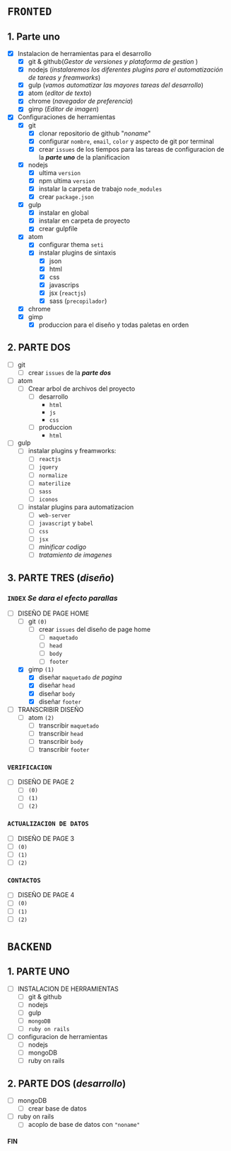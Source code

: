 # `FRONTED`
## __1. Parte uno__

  - [x] Instalacion de herramientas para el desarrollo
    - [x] git & github(_Gestor de versiones y plataforma de gestion_ )
    - [x] nodejs (_instalaremos los diferentes plugins para el automatización de tareas y freamworks_)
    - [x] gulp (_vamos automatizar las mayores tareas del desarrollo_)
    - [x] atom (_editor de texto_)
    - [x] chrome (_navegador de preferencia_)
    - [x] gimp (_Editor de imagen_)

  - [x] Configuraciones de herramientas
    - [x] git
      - [x] clonar repositorio de github "_noname_"
      - [x] configurar `nombre`, `email`, `color` y aspecto de git por terminal
      - [x] crear `issues` de los tiempos para las tareas de configuracion de la **_parte uno_** de la planificacion
    - [x] nodejs
      - [x] ultima `version`
      - [x] npm ultima `version`
      - [x] instalar la carpeta de trabajo `node_modules`
      - [x] crear `package.json`
    - [x] gulp
      - [x] instalar en global
      - [x] instalar en carpeta de proyecto
      - [x] crear gulpfile
    - [x] atom
      - [x] configurar thema `seti`
      - [x] instalar plugins de sintaxis
        - [x] json
        - [x] html
        - [x] css
        - [x] javascrips
        - [x] jsx (`reactjs`)
        - [x] sass (`precopilador`)
    - [x] chrome
    - [x] gimp
      - [x] produccion para el diseño y todas paletas en orden

## __2. PARTE DOS__

  - [ ] git
    - [ ] crear `issues` de la **_parte dos_**
  - [ ] atom
    - [ ] Crear arbol de archivos del proyecto
      - [ ] desarrollo
        * `html`
        * `js`
        * `css`
      - [ ] produccion
        * `html`
  - [ ] gulp
    - [ ] instalar plugins y freamworks:
      - [ ] `reactjs`
      - [ ] `jquery`
      - [ ] `normalize`
      - [ ] `materilize`
      - [ ] `sass`
      - [ ] `iconos`
    - [ ] instalar plugins para automatizacion
      - [ ] `web-server`
      - [ ] `javascript` y `babel`
      - [ ] `css`
      - [ ] `jsx`
      - [ ] _minificar codigo_
      - [ ] _tratamiento de imagenes_

## __3. PARTE TRES (_diseño_)__
### __`INDEX` *Se dara el efecto parallas*__
  - [ ] DISEÑO DE PAGE HOME
    - [ ] git `(0)`
      - [ ] crear `issues` del diseño de page home
        - [ ] `maquetado`
        - [ ] `head`
        - [ ] `body`
        - [ ] `footer`
    - [x] gimp `(1)`
      - [x] diseñar `maquetado` _de pagina_
      - [x] diseñar `head`
      - [x] diseñar `body`
      - [x] diseñar `footer`
  - [ ] TRANSCRIBIR DISEÑO
    - [ ] atom `(2)`
      - [ ] transcribir `maquetado`
      - [ ] transcribir `head`
      - [ ] transcribir `body`
      - [ ] transcribir `footer`

### __`VERIFICACION`__
  - [ ] DISEÑO DE PAGE 2
    - [ ] `(0)`
    - [ ] `(1)`
    - [ ] `(2)`

### __`ACTUALIZACION DE DATOS`__
  - [ ] DISEÑO DE PAGE 3
  - [ ] `(0)`
  - [ ] `(1)`
  - [ ] `(2)`

### __`CONTACTOS`__
  - [ ] DISEÑO DE PAGE 4
  - [ ] `(0)`
  - [ ] `(1)`
  - [ ] `(2)`

# `BACKEND`

## __1. PARTE UNO__
  - [ ] INSTALACION DE HERRAMIENTAS
    - [ ] git & github
    - [ ] nodejs
    - [ ] gulp
    - [ ] `mongoDB`
    - [ ] `ruby on rails`
  - [ ] configuracion de herramientas
    - [ ] nodejs
    - [ ] mongoDB
    - [ ] ruby on rails

## __2. PARTE DOS (_desarrollo_)__
  - [ ] mongoDB
    - [ ] crear base de datos
  - [ ] ruby on rails
    - [ ] acoplo de base de datos con `"noname"`

#### FIN
